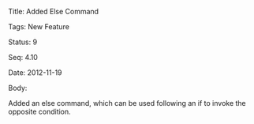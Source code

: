 Title:  Added Else Command

Tags:   New Feature

Status: 9

Seq:    4.10

Date:   2012-11-19

Body:

Added an else command, which can be used following an if to invoke the opposite condition.
